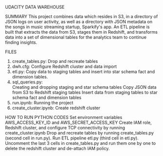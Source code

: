 UDACITY DATA WAREHOUSE

SUMMARY
This project combines data which resides in S3, in a directory of JSON logs on user activity, as well as a directory with JSON metadata on the songs in music streaming startup, Sparkify's app.
An ETL pipeline is built that extracts the data from S3, stages them in Redshift, and transforms data into a set of dimensional tables for the analytics team to continue finding insights.

FILES
1. create_tables.py:     Drop and recreate tables
2. dwh.cfg:              Configure Redshift cluster and data import
3. etl.py:               Copy data to staging tables and insert into star schema fact and dimension tables.
4. sql_queries.py:     
                         Creating and dropping staging and star schema tables
                         Copy JSON data from S3 to Redshift staging tables
                         Insert data from staging tables to star schema fact and dimension tables
5. run.ipynb:            Running the project
6. create_cluster.ipynb: Create redshift cluster

HOW TO RUN PYTHON CODES
Set environment variables AWS_ACCESS_KEY_ID and AWS_SECRET_ACCESS_KEY
Create IAM role, Redshift cluster, and configure TCP connectivity by running create_cluster.ipynb
Drop and recreate tables by running create_tables.py (second cell in run.py).
Run ETL pipeline etl.py (third cell in etl.py).
Uncomment the last 3 cells in create_tables.py and run them one by one to delete the redshift cluster and de-attach IAM policy.

    